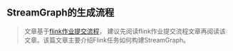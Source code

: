 ## StreamGraph的生成流程
> 文章基于[flink作业提交流程](./flink作业提交流程.md)， 建议先阅读flink作业提交流程文章再阅读该文章。该篇文章主要介绍Flink任务如何构建StreamGraph。

